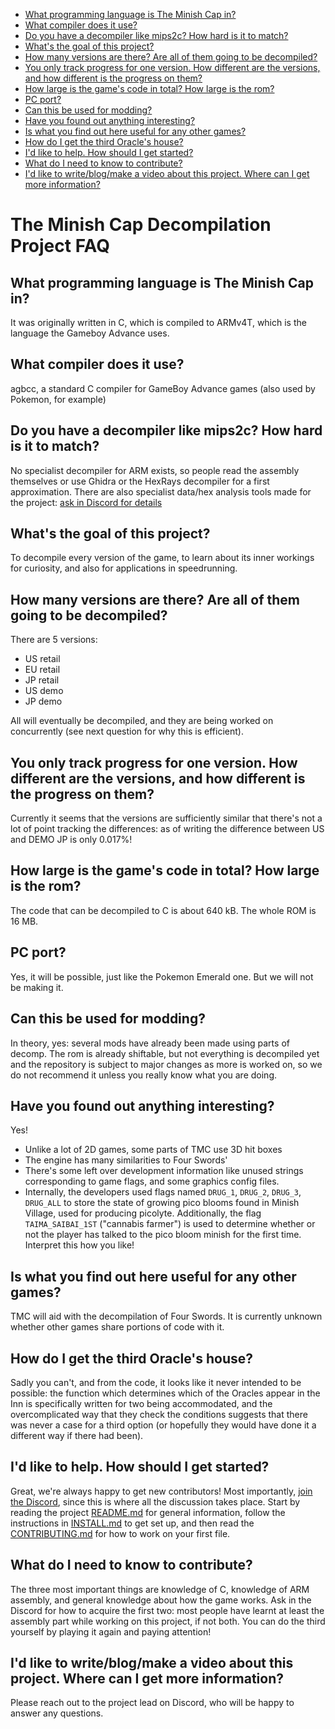 -   [What programming language is The Minish Cap
    in?](#what-programming-language-is-the-minish-cap-in)
-   [What compiler does it use?](#what-compiler-does-it-use)
-   [Do you have a decompiler like mips2c? How hard is it to
    match?](#do-you-have-a-decompiler-like-mips2c-how-hard-is-it-to-match)
-   [What's the goal of this
    project?](#whats-the-goal-of-this-project)
-   [How many versions are there? Are all of them going to be
    decompiled?](#how-many-versions-are-there-are-all-of-them-going-to-be-decompiled)
-   [You only track progress for one version. How different are the
    versions, and how different is the progress on
    them?](#you-only-track-progress-for-one-version.-how-different-are-the-versions-and-how-different-is-the-progress-on-them)
-   [How large is the game's code in total? How large is the
    rom?](#how-large-is-the-games-code-in-total-how-large-is-the-rom)
-   [PC port?](#pc-port)
-   [Can this be used for modding?](#can-this-be-used-for-modding)
-   [Have you found out anything
    interesting?](#have-you-found-out-anything-interesting)
-   [Is what you find out here useful for any other
    games?](#is-what-you-find-out-here-useful-for-any-other-games)
-   [How do I get the third Oracle's
    house?](#how-do-i-get-the-third-oracles-house)
-   [I'd like to help. How should I get
    started?](#id-like-to-help.-how-should-i-get-started)
-   [What do I need to know to
    contribute?](#what-do-i-need-to-know-to-contribute)
-   [I'd like to write/blog/make a video about this project. Where
    can I get more
    information?](#id-like-to-writeblogmake-a-video-about-this-project.-where-can-i-get-more-information)

The Minish Cap Decompilation Project FAQ
========================================

What programming language is The Minish Cap in?
-----------------------------------------------

It was originally written in C, which is compiled to ARMv4T, which is
the language the Gameboy Advance uses.

What compiler does it use?
--------------------------

agbcc, a standard C compiler for GameBoy Advance games (also used by
Pokemon, for example)

Do you have a decompiler like mips2c? How hard is it to match?
--------------------------------------------------------------

No specialist decompiler for ARM exists, so people read the assembly
themselves or use Ghidra or the HexRays decompiler for a first
approximation. There are also specialist data/hex analysis tools made
for the project: [ask in Discord for
details](https://discord.com/invite/DqwyCBYKqf/)

What's the goal of this project?
--------------------------------

To decompile every version of the game, to learn about its inner
workings for curiosity, and also for applications in speedrunning.

How many versions are there? Are all of them going to be decompiled?
--------------------------------------------------------------------

There are 5 versions:

-   US retail
-   EU retail
-   JP retail
-   US demo
-   JP demo

All will eventually be decompiled, and they are being worked on
concurrently (see next question for why this is efficient).

You only track progress for one version. How different are the versions, and how different is the progress on them?
-------------------------------------------------------------------------------------------------------------------

Currently it seems that the versions are sufficiently similar that
there's not a lot of point tracking the differences: as of writing the
difference between US and DEMO JP is only 0.017%!

How large is the game's code in total? How large is the rom?
------------------------------------------------------------

The code that can be decompiled to C is about 640 kB. The whole ROM is
16 MB.

PC port?
--------

Yes, it will be possible, just like the Pokemon Emerald one. But we will
not be making it.

Can this be used for modding?
-----------------------------

In theory, yes: several mods have already been made using parts of decomp.
The rom is already shiftable, but not everything is decompiled yet and the
repository is subject to major changes as more is worked on, so we do not
recommend it unless you really know what you are doing.

Have you found out anything interesting?
----------------------------------------

Yes!

-   Unlike a lot of 2D games, some parts of TMC use 3D hit boxes
-   The engine has many similarities to Four Swords'
-   There's some left over development information like unused strings
    corresponding to game flags, and some graphics config files.
-   Internally, the developers used flags named `DRUG_1`, `DRUG_2`,
    `DRUG_3`, `DRUG_ALL` to store the state of growing pico blooms found
    in Minish Village, used for producing picolyte. Additionally, the
    flag `TAIMA_SAIBAI_1ST` ("cannabis farmer") is used to determine
    whether or not the player has talked to the pico bloom minish for
    the first time. Interpret this how you like!

Is what you find out here useful for any other games?
-----------------------------------------------------

TMC will aid with the decompilation of Four Swords. It is currently
unknown whether other games share portions of code with it.

How do I get the third Oracle's house?
--------------------------------------

Sadly you can't, and from the code, it looks like it never intended to
be possible: the function which determines which of the Oracles appear
in the Inn is specifically written for two being accommodated, and the
overcomplicated way that they check the conditions suggests that there
was never a case for a third option (or hopefully they would have done
it a different way if there had been).

I'd like to help. How should I get started?
-------------------------------------------

Great, we're always happy to get new contributors! Most importantly,
[join the Discord](https://discord.com/invite/DqwyCBYKqf/), since this is where
all the discussion takes place. Start by reading the project
[README.md](https://github.com/zeldaret/tmc/blob/master/README.md) for
general information, follow the instructions in
[INSTALL.md](https://github.com/zeldaret/tmc/blob/master/INSTALL.md) to
get set up, and then read the
[CONTRIBUTING.md](https://github.com/zeldaret/tmc/blob/master/CONTRIBUTING.md)
for how to work on your first file.

What do I need to know to contribute?
-------------------------------------

The three most important things are knowledge of C, knowledge of ARM
assembly, and general knowledge about how the game works. Ask in the
Discord for how to acquire the first two: most people have learnt at
least the assembly part while working on this project, if not both. You
can do the third yourself by playing it again and paying attention!

I'd like to write/blog/make a video about this project. Where can I get more information?
-----------------------------------------------------------------------------------------

Please reach out to the project lead on Discord, who will be happy to
answer any questions.
